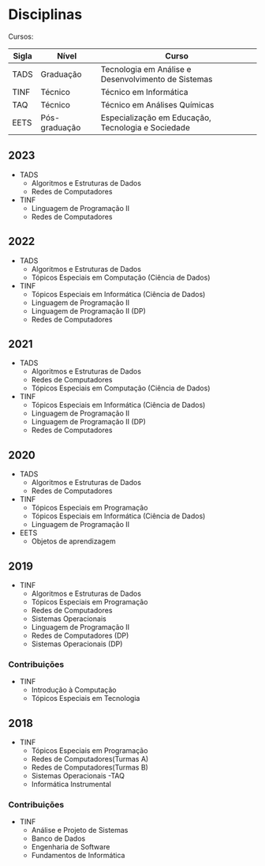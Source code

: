 # Disciplinas

Cursos:

|Sigla|Nível|Curso|
|-|-|-|
|TADS|Graduação|Tecnologia em Análise e Desenvolvimento de Sistemas|
|TINF|Técnico|Técnico em Informática|
|TAQ |Técnico|Técnico em Análises Químicas| 
|EETS|Pós-graduação|Especialização em Educação, Tecnologia e Sociedade|

## 2023
- TADS
    - Algoritmos e Estruturas de Dados
    - Redes de Computadores
- TINF
    - Linguagem de Programação II
    - Redes de Computadores

## 2022
- TADS
    - Algoritmos e Estruturas de Dados
    - Tópicos Especiais em Computação (Ciência de Dados)
- TINF
    - Tópicos Especiais em Informática (Ciência de Dados)
    - Linguagem de Programação II
    - Linguagem de Programação II (DP)
    - Redes de Computadores
    
## 2021
- TADS
    - Algoritmos e Estruturas de Dados
    - Redes de Computadores
    - Tópicos Especiais em Computação (Ciência de Dados)
- TINF
    - Tópicos Especiais em Informática (Ciência de Dados)
    - Linguagem de Programação II
    - Linguagem de Programação II (DP)
    - Redes de Computadores

## 2020
- TADS
    - Algoritmos e Estruturas de Dados
    - Redes de Computadores
- TINF
    - Tópicos Especiais em Programação
    - Tópicos Especiais em Informática (Ciência de Dados)
    - Linguagem de Programação II
- EETS
    - Objetos de aprendizagem

## 2019

- TINF
    - Algoritmos e Estruturas de Dados
    - Tópicos Especiais em Programação
    - Redes de Computadores
    - Sistemas Operacionais
    - Linguagem de Programação II
    - Redes de Computadores (DP)
    - Sistemas Operacionais (DP)
    
### Contribuições
- TINF
    - Introdução à Computação
    - Tópicos Especiais em Tecnologia

## 2018
- TINF
    - Tópicos Especiais em Programação
    - Redes de Computadores(Turmas A)
    - Redes de Computadores(Turmas B)
    - Sistemas Operacionais
-TAQ
    - Informática Instrumental


### Contribuições
- TINF
    - Análise e Projeto de Sistemas
    - Banco de Dados
    - Engenharia de Software
    - Fundamentos de Informática
    
    
